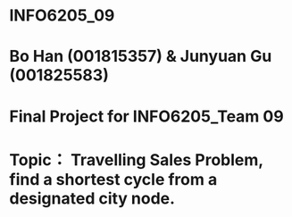# INFO6205_09
# Bo Han (001815357) &  Junyuan Gu (001825583)
# Final Project for INFO6205_Team 09
# Topic： Travelling Sales Problem, find a shortest cycle from a designated city node.
